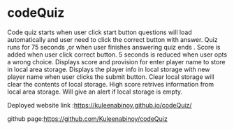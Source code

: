 # codeQuiz

Code quiz starts when user click start button questions will load automatically and user need to click the correct button with answer.
Quiz runs for 75 seconds ,or when user finishes answering quiz ends .
Score is added when user click correct button.
5 seconds is reduced when user opts a wrong choice.
Displays score and provision for enter player name to store in local area storage.
Displays the player info in local storage with new player name when user clicks the submit button.
Clear local storage will clear the contents of local storage.
High score retrives information from local area storage.
Will give an alert if local storage is empty.

Deployed website link :https://kuleenabinoy.github.io/codeQuiz/

github page:https://github.com/Kuleenabinoy/codeQuiz
